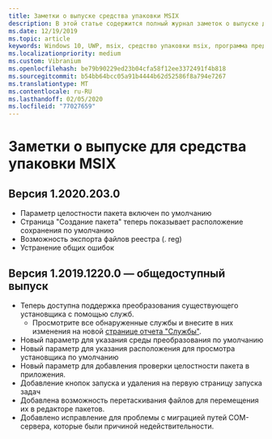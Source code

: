 ```yaml
---
title: Заметки о выпуске средства упаковки MSIX
description: В этой статье содержится полный журнал заметок о выпуске для различных версий средства упаковки MSIX.
ms.date: 12/19/2019
ms.topic: article
keywords: Windows 10, UWP, msix, средство упаковки msix, программа предварительной оценки
ms.localizationpriority: medium
ms.custom: Vibranium
ms.openlocfilehash: be79b90229ed23b04cfa58f12ee3372491f4b818
ms.sourcegitcommit: b54bb64bcc05a91b4444b62d52586f8a794e7267
ms.translationtype: MT
ms.contentlocale: ru-RU
ms.lasthandoff: 02/05/2020
ms.locfileid: "77027659"
---
```

# <a name="release-notes-for-the-msix-packaging-tool"></a>Заметки о выпуске для средства упаковки MSIX

## <a name="version-120202030"></a>Версия 1.2020.203.0
- Параметр целостности пакета включен по умолчанию
- Страница "Создание пакета" теперь показывает расположение сохранения по умолчанию
- Возможность экспорта файлов реестра (. reg)
- Устранение общих ошибок

## <a name="version-1201912200---public-release"></a>Версия 1.2019.1220.0 — общедоступный выпуск
- Теперь доступна поддержка преобразования существующего установщика с помощью служб.
  - Просмотрите все обнаруженные службы и внесите в них изменения на новой [странице отчета "Службы"](../convert-an-installer-with-services.md).
- Новый параметр для указания среды преобразования по умолчанию
- Новый параметр для указания расположения для просмотра установщика по умолчанию
- Новый параметр для добавления проверки целостности пакета в приложения.
- Добавление кнопок запуска и удаления на первую страницу запуска задач
- Добавлена возможность перетаскивания файлов для перемещения их в редакторе пакетов.
- Добавлено исправление для проблемы с миграцией путей COM-сервера, которые были причиной недействительности.
